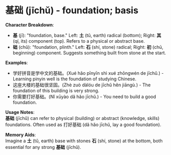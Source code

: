 # **基础 (jīchǔ) - foundation; basis**

**Character Breakdown**:  
- **基** (jī): "foundation, base." Left: **土** (tǔ, earth) radical (bottom); Right: **其** (qí, its) component (top). Refers to a physical or abstract base.  
- **础** (chǔ): "foundation, plinth." Left: **石** (shí, stone) radical; Right: **初** (chū, beginning) component. Suggests something built from stone at the start.

**Examples**:  
- 学好拼音是学中文的基础。(Xué hǎo pīnyīn shì xué zhōngwén de jīchǔ.) - Learning pinyin well is the foundation of studying Chinese.  
- 这座大楼的基础很坚固。(Zhè zuò dàlóu de jīchǔ hěn jiāngù.) - The foundation of this building is very strong.  
- 你需要打好基础。(Nǐ xūyào dǎ hǎo jīchǔ.) - You need to build a good foundation.

**Usage Notes**:  
**基础** (jīchǔ) can refer to physical (building) or abstract (knowledge, skills) foundations. Often used as 打好基础 (dǎ hǎo jīchǔ, lay a good foundation).

**Memory Aids**:  
Imagine a **土** (tǔ, earth) base with stones **石** (shí, stone) at the bottom, both essential for any strong **基础** (jīchǔ).